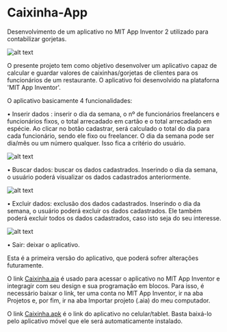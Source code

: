 # Caixinha-App
Desenvolvimento de um aplicativo no MIT App Inventor 2 utilizado para contabilizar gorjetas.

![alt text](https://github.com/Daniel-RPS/Caixinha-App/blob/main/1.png)

O presente projeto tem como objetivo desenvolver um aplicativo capaz de calcular e guardar valores de caixinhas/gorjetas de clientes para os funcionários de um restaurante. O aplicativo foi desenvolvido na plataforna 'MIT App Inventor'.

O aplicativo basicamente 4 funcionalidades:


•	Inserir dados : inserir o dia da semana, o nº de funcionários freelancers e funcionários fixos, o total arrecadado em cartão e o total arrecadado em espécie. Ao clicar no botão cadastrar, será calculado o total do dia para cada funcionário, sendo ele fixo ou freelancer. O dia da semana pode ser dia/mês ou um número qualquer. Isso fica a critério do usuário.

![alt text](https://github.com/Daniel-RPS/Caixinha-App/blob/main/2.png)



•	Buscar dados: buscar os dados cadastrados. Inserindo o dia da semana, o usuário poderá visualizar os dados cadastrados anteriormente.

![alt text](https://github.com/Daniel-RPS/Caixinha-App/blob/main/3.png)



•	Excluir dados: exclusão dos dados cadastrados. Inserindo o dia da semana, o usuário poderá excluir os dados cadastrados. Ele também poderá excluir todos os dados cadastrados, caso isto seja do seu interesse.

![alt text](https://github.com/Daniel-RPS/Caixinha-App/blob/main/4.png)



•	Sair: deixar o aplicativo.

Esta é a primeira versão do aplicativo, que poderá sofrer alterações futuramente.

O link [Caixinha.aia](https://github.com/Daniel-RPS/Caixinha-App/blob/main/Caixinha.aia) é usado para acessar o aplicativo no MIT App Inventor e integragir com seu design e sua programação em blocos. Para isso, é necessário baixar o link, ter uma conta no MIT App Inventor, ir na aba Projetos e, por fim, ir na aba Importar projeto (.aia) do meu computador.

O link [Caixinha.apk](https://github.com/Daniel-RPS/Caixinha-App/blob/main/Caixinha.apk) é o link do aplicativo no celular/tablet. Basta baixá-lo pelo aplicativo móvel que ele será automaticamente instalado.
